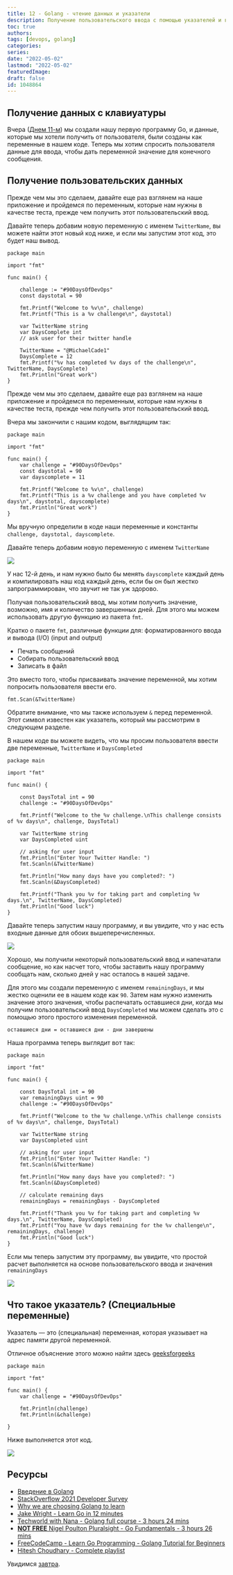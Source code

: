 ```yaml
---
title: 12 - Golang - чтение данных и указатели
description: Получение пользовательского ввода с помощью указателей и готовой программы
toc: true
authors:
tags: [devops, golang]
categories:
series: 
date: "2022-05-02"
lastmod: "2022-05-02"
featuredImage:
draft: false
id: 1048864
---
```


## Получение данных с клавиуатуры

Вчера ([Днем 11-м](../day11)) мы создали нашу первую программу Go, и данные, которые мы хотели получить от пользователя, были созданы как переменные в нашем коде. Теперь мы хотим спросить пользователя данные для ввода, чтобы дать переменной значение для конечного сообщения.

## Получение пользовательских данных

Прежде чем мы это сделаем, давайте еще раз взглянем на наше приложение и пройдемся по переменным, которые нам нужны в качестве теста, прежде чем получить этот пользовательский ввод.

Давайте теперь добавим новую переменную с именем `TwitterName`, вы можете найти этот новый код ниже, и если мы запустим этот код, это будет наш вывод.
```
package main

import "fmt"

func main() {
	
	challenge := "#90DaysOfDevOps"
	const daystotal = 90

	fmt.Printf("Welcome to %v\n", challenge)
	fmt.Printf("This is a %v challenge\n", daystotal)

	var TwitterName string
	var DaysComplete int
	// ask user for their twitter handle

	TwitterName = "@MichaelCade1"
	DaysComplete = 12
	fmt.Printf("%v has completed %v days of the challenge\n", TwitterName, DaysComplete)
	fmt.Println("Great work")
}
```
Прежде чем мы это сделаем, давайте еще раз взглянем на наше приложение и пройдемся по переменным, которые нам нужны в качестве теста, прежде чем получить этот пользовательский ввод.

Вчера мы закончили с нашим кодом, выглядящим так:
```
package main

import "fmt"

func main() {
	var challenge = "#90DaysOfDevOps"
	const daystotal = 90
	var dayscomplete = 11

	fmt.Printf("Welcome to %v\n", challenge)
	fmt.Printf("This is a %v challenge and you have completed %v days\n", daystotal, dayscomplete)
	fmt.Println("Great work")
}
```
Мы вручную определили в коде наши переменные и константы `challenge, daystotal, dayscomplete`.

Давайте теперь добавим новую переменную с именем `TwitterName`

![](../images/Day12_Go1.png?v1)

У нас 12-й день, и нам нужно было бы менять `dayscomplete` каждый день и компилировать наш код каждый день, если бы он был жестко запрограммирован, что звучит не так уж здорово.

Получая пользовательский ввод, мы хотим получить значение, возможно, имя и количество завершенных дней. Для этого мы можем использовать другую функцию из пакета `fmt`.

Кратко о пакете `fmt`, различные функции для: форматированного ввода и вывода (I/O) (input and output)

- Печать сообщений
- Собирать пользовательский ввод
- Записать в файл

Это вместо того, чтобы присваивать значение переменной, мы хотим попросить пользователя ввести его.


```
fmt.Scan(&TwitterName)
```

Обратите внимание, что мы также используем `&` перед переменной. Этот символ известен как указатель, который мы рассмотрим в следующем разделе.

В нашем коде вы можете видеть, что мы просим пользователя ввести две переменные, `TwitterName` и `DaysCompleted`
```
package main

import "fmt"

func main() {

	const DaysTotal int = 90
	challenge := "#90DaysOfDevOps"

	fmt.Printf("Welcome to the %v challenge.\nThis challenge consists of %v days\n", challenge, DaysTotal)

	var TwitterName string
	var DaysCompleted uint

	// asking for user input
	fmt.Println("Enter Your Twitter Handle: ")
	fmt.Scanln(&TwitterName)

	fmt.Println("How many days have you completed?: ")
	fmt.Scanln(&DaysCompleted)

	fmt.Printf("Thank you %v for taking part and completing %v days.\n", TwitterName, DaysCompleted)
	fmt.Println("Good luck")
}
```
Давайте теперь запустим нашу программу, и вы увидите, что у нас есть входные данные для обоих вышеперечисленных.

![](../images/Day12_Go2.png?v1)

Хорошо, мы получили некоторый пользовательский ввод и напечатали сообщение, но как насчет того, чтобы заставить нашу программу сообщать нам, сколько дней у нас осталось в нашей задаче.

Для этого мы создали переменную с именем `remainingDays`, и мы жестко оценили ее в нашем коде как `90`. Затем нам нужно изменить значение этого значения, чтобы распечатать оставшиеся дни, когда мы получим пользовательский ввод `DaysCompleted` мы можем сделать это с помощью этого простого изменения переменной.

```
оставшиеся дни = оставшиеся дни - дни завершены
```

Наша программа теперь выглядит вот так:
```
package main

import "fmt"

func main() {

	const DaysTotal int = 90
	var remainingDays uint = 90
	challenge := "#90DaysOfDevOps"

	fmt.Printf("Welcome to the %v challenge.\nThis challenge consists of %v days\n", challenge, DaysTotal)

	var TwitterName string
	var DaysCompleted uint

	// asking for user input
	fmt.Println("Enter Your Twitter Handle: ")
	fmt.Scanln(&TwitterName)

	fmt.Println("How many days have you completed?: ")
	fmt.Scanln(&DaysCompleted)

	// calculate remaining days
	remainingDays = remainingDays - DaysCompleted

	fmt.Printf("Thank you %v for taking part and completing %v days.\n", TwitterName, DaysCompleted)
	fmt.Printf("You have %v days remaining for the %v challenge\n", remainingDays, challenge)
	fmt.Println("Good luck")
}

```
Если мы теперь запустим эту программу, вы увидите, что простой расчет выполняется на основе пользовательского ввода и значения `remainingDays`

![](../images/Day12_Go3.png?v1)

## Что такое указатель? (Специальные переменные)

Указатель — это (специальная) переменная, которая указывает на адрес памяти другой переменной.

Отличное объяснение этого можно найти здесь [geeksforgeeks](https://www.geeksforgeeks.org/pointers-in-golang/)

```
package main

import "fmt"

func main() {
	var challenge = "#90DaysOfDevOps"

	fmt.Println(challenge)
	fmt.Println(&challenge)

}
```
Ниже выполняется этот код.

![](../images/Day12_Go4.png?v1)

## Ресурсы
- [Введение в Golang](http://golang-book.ru/)
- [StackOverflow 2021 Developer Survey](https://insights.stackoverflow.com/survey/2021)
- [Why we are choosing Golang to learn](https://www.youtube.com/watch?v=7pLqIIAqZD4&t=9s)
- [Jake Wright - Learn Go in 12 minutes](https://www.youtube.com/watch?v=C8LgvuEBraI&t=312s) 
- [Techworld with Nana - Golang full course - 3 hours 24 mins](https://www.youtube.com/watch?v=yyUHQIec83I) 
- [**NOT FREE** Nigel Poulton Pluralsight - Go Fundamentals - 3 hours 26 mins](https://www.pluralsight.com/courses/go-fundamentals) 
- [FreeCodeCamp -  Learn Go Programming - Golang Tutorial for Beginners](https://www.youtube.com/watch?v=YS4e4q9oBaU&t=1025s) 
- [Hitesh Choudhary - Complete playlist](https://www.youtube.com/playlist?list=PLRAV69dS1uWSR89FRQGZ6q9BR2b44Tr9N) 

Увидимся [завтра](../day13).


